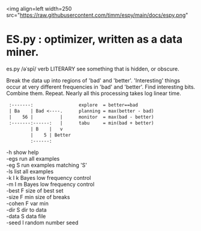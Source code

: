 <img align=left width=250 
     src="https://raw.githubusercontent.com/timm/espy/main/docs/espy.png"
>

# ES.py :  optimizer, written as a data miner.  

es.py /əˈspī/ verb LITERARY see something that is hidden, or obscure.
  
Break the data up into regions of 'bad' and 'better'. 'Interesting'
things occur at very different frequencies in 'bad' and 'better'.
Find interesting bits. Combine them. Repeat. Nearly all this
processing takes log linear time.

     :-------:                 explore  = better==bad
     | Ba    | Bad <----.      planning = max(better - bad)
     |    56 |          |      monitor  = max(bad - better)
     :-------:------:   |      tabu     = min(bad + better)
             | B    |   v
             |    5 | Better
             :------:

 -h            show help   
 -egs          run all examples   
 -eg S         run examples matching 'S'  
 -ls           list all examples   
 -k I          k Bayes low frequency control  
 -m I          m Bayes low frequency control  
 -best F       size of best set  
 -size F       min size of breaks  
 -cohen F      var min  
 -dir S        dir to data  
 -data S       data file  
 -seed I       random number seed  
